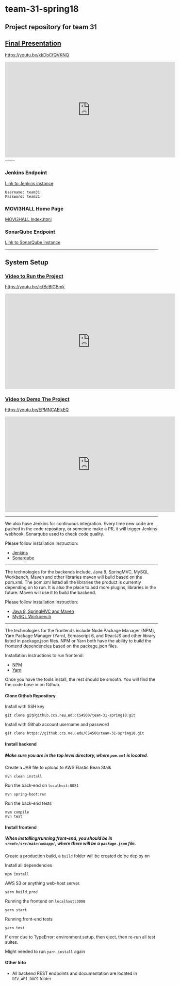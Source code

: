# team-31-spring18
## Project repository for team 31
## [Final Presentation](https://youtu.be/xkDbCfQVKNQ)
https://youtu.be/xkDbCfQVKNQ
<iframe width="560" height="315" src="https://www.youtube.com/embed/xkDbCfQVKNQ" frameborder="0" allow="autoplay; encrypted-media" allowfullscreen></iframe>
----- 

### Jenkins Endpoint
[Link to Jenkins instance](jenkins.codecastle.org)
```
Username: team31
Password: team31
```

### MOVI3HALL Home Page
[MOVI3HALL Index.html](http://m0vi3h4ll.s3-website.us-east-2.amazonaws.com/)

### SonarQube Endpoint
[Link to SonarQube instance](http://ec2-18-220-143-170.us-east-2.compute.amazonaws.com:9000)

--------

## System Setup

### [Video to Run the Project](https://youtu.be/ictBcBIGBmk)
https://youtu.be/ictBcBIGBmk

<iframe width="560" height="315" src="https://www.youtube.com/embed/ictBcBIGBmk" frameborder="0" allow="autoplay; encrypted-media" allowfullscreen></iframe>

### [Video to Demo The Project](https://youtu.be/EPMNCAEIkEQ)
https://youtu.be/EPMNCAEIkEQ
<iframe width="560" height="315" src="https://www.youtube.com/embed/EPMNCAEIkEQ" frameborder="0" allow="autoplay; encrypted-media" allowfullscreen></iframe>

---- 

We also have Jenkins for continuous integration. Every time new code are pushed in the code repository, or someone make a PR, it will trigger Jenkins webhook. Sonarqube used to check code quality.

Please follow installation Instruction:

- [Jenkins](https://docs.google.com/document/d/1qdBXKcmEI16SQ9NC6vETsDK8u2h974uiOu0KPFUKNYc/edit) 
- [Sonarqube](
https://docs.google.com/document/d/1r8LWba6zEzjGTrkMr9nUiupRxHlaqJXcYtDt8a5f0TY/edit)

---- 

The technologies for the backends include, Java 8, SpringMVC, MySQL Workbench, Maven and other libraries maven will build based on the pom.xml. The pom.xml listed all the libraries the product is currently depending on to run. It is also the place to add more plugins, libraries in the future. Maven will use it to build the backend. 

Please follow installation Instruction:
- [Java 8, SpringMVC and Maven](https://course.ccs.neu.edu/cs4500/ssl/pdf/spring-boot.pdf)
- [MySQL Workbench](https://course.ccs.neu.edu/cs4500/ssl/pdf/Integrating-Spring-Boot-with-MySQL.pdf) 

-----

The technologies for the frontends include Node Package Manager (NPM), Yarn Package Manager (Yarn), Ecmascript 6, and ReactJS and other library listed in package.json files. NPM or Yarn both have the ability to build the frontend dependencies based on the package.json files.

Installation instructions to run frontend:

- [NPM](https://www.npmjs.com/get-npm)
- [Yarn](https://yarnpkg.com/lang/en/docs/install/#debian-stable)

Once you have the tools install, the rest should be smooth. You will find the the code base in on Github.
#### Clone Github Repository
Install with SSH key
```$xslt
git clone git@github.ccs.neu.edu:CS4500/team-31-spring18.git
```
Install with Github account username and password
```$xslt
git clone https://github.ccs.neu.edu/CS4500/team-31-spring18.git
```
#### Install backend 
##### Make sure you are in the top level directory, where ```pom.xml``` is located.

Create a JAR file to  upload to AWS Elastic Bean Stalk
```$xslt
mvn clean install
```
Run the back-end on ```localhost:8081```
```$xslt
mvn spring-boot:run
```
Run the back-end tests
```$xslt
mvm compile
mvn test
```

#### Install frontend
##### When installing/running front-end, you should be in ```<root>/src/main/webapp/```, where there will be a ```package.json``` file.
Create a production build, a ```build``` folder will be created do be deploy on

Install all dependencies
```$xslt
npm install
```
AWS S3 or anything web-host server.  
```$xslt
yarn build_prod
```
Running the frontend on ```localhost:3000```
```$xslt
yarn start
```
Running front-end tests
```$xslt
yarn test
```
If error due to TypeError: environment.setup, then eject, then re-run all 
test suites.

Might needed to run ```yarn install``` again

#### Other Info
- All backend REST endpoints and documentation are located in ```DEV_API_DOCS``` folder